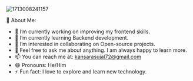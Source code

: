 



![1713008241157](https://github.com/Sujalkansara/SujalKansara/assets/98224351/331f26f2-41bd-44bf-a5dc-2c0f7ee76657)





👋 About Me:

- 🔭 I’m currently working on improving my frontend skills.
- 🌱 I’m currently learning Backend development.
- 👯 I’m interested in collaborating on Open-source projects.
- 💬 Feel free to ask me about anything. I am always happy to learn more.
- 📫 You can reach me at: kansarasujal72@gmail.com 
- 😄 Pronouns: He/Him
- ⚡ Fun fact: I love to explore and learn new technology.

